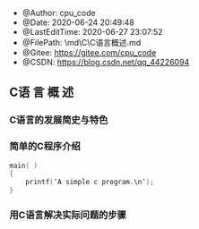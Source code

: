 <!--
 * @Author: cpu_code
 * @Date: 2020-06-24 20:49:48
 * @LastEditTime: 2020-08-09 20:32:44
 * @FilePath: \notes\C\C语言概述.md
 * @Gitee: https://gitee.com/cpu_code
 * @CSDN: https://blog.csdn.net/qq_44226094
--> 
 * @Author: cpu_code
 * @Date: 2020-06-24 20:49:48
 * @LastEditTime: 2020-06-27 23:07:52
 * @FilePath: \md\C\C语言概述.md
 * @Gitee: https://gitee.com/cpu_code
 * @CSDN: https://blog.csdn.net/qq_44226094







## C语 言 概 述



### C语言的发展简史与特色



### 简单的C程序介绍

```c
main( )
{ 
    printf(″A simple c program.\n″);
}
```





### 用C语言解决实际问题的步骤